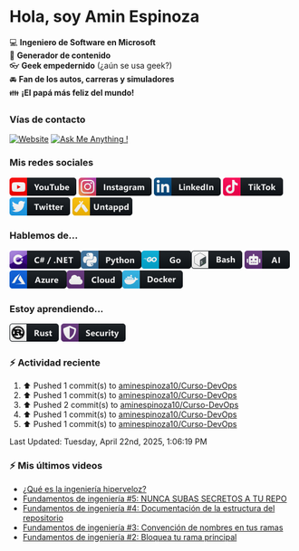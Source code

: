 # Hola, soy Amin Espinoza

:computer: **Ingeniero de Software en Microsoft**  
:pencil: **Generador de contenido**  
:eyeglasses: **Geek empedernido** (¿aún se usa geek?)  
:oncoming_automobile: **Fan de los autos, carreras y simuladores**  
:family: **¡El papá más feliz del mundo!**

### Vías de contacto

[![Website](https://img.shields.io/badge/aminespinoza.com-up-green?style=for-the-badge)][website]
[![Ask Me Anything !](https://img.shields.io/badge/Ask%20me-anything-1abc9c.svg?style=for-the-badge)](https://calendly.com/aminespinoza/consultoria)

### Mis redes sociales
[<img src="./assets/social/youtube.png"/>][youtube]
[<img src="./assets/social/instagram.png"/>][instagram]
[<img src="./assets/social/linkedin.png"/>][linkedin]
[<img src="./assets/social/tiktok.png"/>][linkedin]
[<img src="./assets/social/twitter.png"/>][twitter]
[<img src="./assets/social/untappd.png"/>][untappd]

### Hablemos de...
<img src="./assets/tech/csharp_dotnet.png"/><img src="./assets/tech/python.png"/><img src="./assets/tech/go.png"/><img src="./assets/tech/bash.png"/>
<img src="./assets/tech/ai.png"/><img src="./assets/tech/azure.png"/><img src="./assets/tech/cloud.png"/><img src="./assets/tech/docker.png"/>

### Estoy aprendiendo...
<img src="./assets/tech/rust.png"/> <img src="./assets/tech/security.png"/>


### :zap: Actividad reciente
<!--RECENT_ACTIVITY:start-->
1. ⬆️ Pushed 1 commit(s) to [aminespinoza10/Curso-DevOps](https://github.com/aminespinoza10/Curso-DevOps)<br>
2. ⬆️ Pushed 1 commit(s) to [aminespinoza10/Curso-DevOps](https://github.com/aminespinoza10/Curso-DevOps)<br>
3. ⬆️ Pushed 2 commit(s) to [aminespinoza10/Curso-DevOps](https://github.com/aminespinoza10/Curso-DevOps)<br>
4. ⬆️ Pushed 1 commit(s) to [aminespinoza10/Curso-DevOps](https://github.com/aminespinoza10/Curso-DevOps)<br>
5. ⬆️ Pushed 1 commit(s) to [aminespinoza10/Curso-DevOps](https://github.com/aminespinoza10/Curso-DevOps)<br>
<!--RECENT_ACTIVITY:end-->
<!--RECENT_ACTIVITY:last_update-->
Last Updated: Tuesday, April 22nd, 2025, 1:06:19 PM
<!--RECENT_ACTIVITY:last_update_end-->

### :zap: Mis últimos videos
<!-- YOUTUBE:START -->
- [¿Qué es la ingeniería hiperveloz?](https://www.youtube.com/watch?v=7yQnEFOBsso)
- [Fundamentos de ingeniería #5: NUNCA SUBAS SECRETOS A TU REPO](https://www.youtube.com/watch?v=PjTQ27KaAgs)
- [Fundamentos de ingeniería #4: Documentación de la estructura del repositorio](https://www.youtube.com/watch?v=MFTE072Muac)
- [Fundamentos de ingeniería #3: Convención de nombres en tus ramas](https://www.youtube.com/watch?v=33Qe2ok97Ek)
- [Fundamentos de ingeniería #2: Bloquea tu rama principal](https://www.youtube.com/watch?v=H68iK7r4GrA)
<!-- YOUTUBE:END -->


[website]: https://aminespinoza.com/
[twitter]: https://twitter.com/aminespinoza
[youtube]: https://www.youtube.com/c/AminEspinoza
[linkedin]: https://www.linkedin.com/in/amin-espinoza-71b24661/
[instagram]: https://www.instagram.com/aminespinoza10/
[untappd]: https://untappd.com/user/aminespinoza
